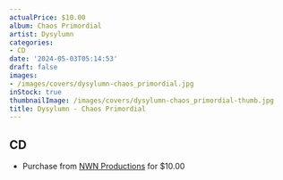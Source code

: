 ```yaml
---
actualPrice: $10.00
album: Chaos Primordial
artist: Dysylumn
categories:
- CD
date: '2024-05-03T05:14:53'
draft: false
images:
- /images/covers/dysylumn-chaos_primordial.jpg
inStock: true
thumbnailImage: /images/covers/dysylumn-chaos_primordial-thumb.jpg
title: Dysylumn - Chaos Primordial
---
```


## CD
* Purchase from [NWN Productions](http://shop.nwnprod.com/index.php?route=product/product&path=93&product_id=3320&sort=pd.name&order=ASC) for $10.00
